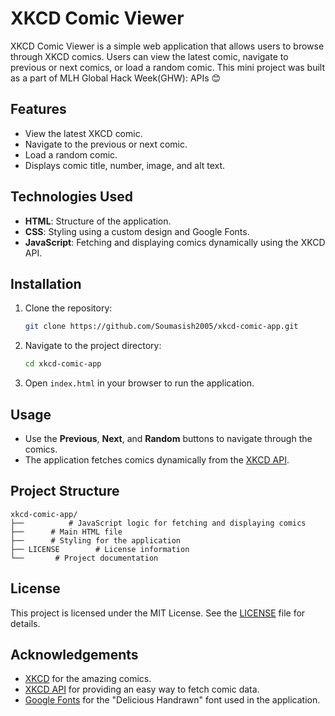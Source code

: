# XKCD Comic Viewer

XKCD Comic Viewer is a simple web application that allows users to browse through XKCD comics. Users can view the latest comic, navigate to previous or next comics, or load a random comic. This mini project was built as a part of MLH Global Hack Week(GHW): APIs 😊

## Features

- View the latest XKCD comic.
- Navigate to the previous or next comic.
- Load a random comic.
- Displays comic title, number, image, and alt text.

## Technologies Used

- **HTML**: Structure of the application.
- **CSS**: Styling using a custom design and Google Fonts.
- **JavaScript**: Fetching and displaying comics dynamically using the XKCD API.

## Installation

1. Clone the repository:
    ```bash
    git clone https://github.com/Soumasish2005/xkcd-comic-app.git
    ```
2. Navigate to the project directory:
    ```bash
    cd xkcd-comic-app
    ```
3. Open ``index.html`` in your browser to run the application.

## Usage

- Use the **Previous**, **Next**, and **Random** buttons to navigate through the comics.
- The application fetches comics dynamically from the [XKCD API](https://xkcd.com/json.html).

## Project Structure

```
xkcd-comic-app/
├──          # JavaScript logic for fetching and displaying comics
├──      # Main HTML file
├──      # Styling for the application
├── LICENSE        # License information
└──       # Project documentation
```

## License

This project is licensed under the MIT License. See the [LICENSE](LICENSE) file for details.

## Acknowledgements

- [XKCD](https://xkcd.com/) for the amazing comics.
- [XKCD API](https://xkcd.com/json.html) for providing an easy way to fetch comic data.
- [Google Fonts](https://fonts.google.com/share?selection.family=Delicious+Handrawn) for the "Delicious Handrawn" font used in the application.
